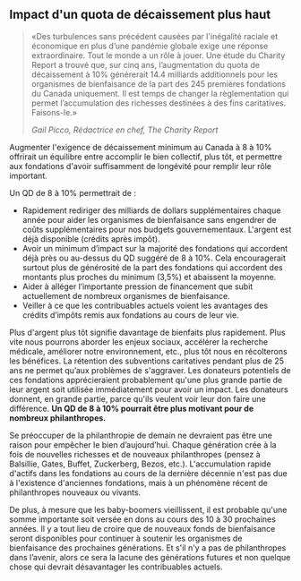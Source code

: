 ## Impact d'un quota de décaissement plus haut

> «Des turbulences sans précédent causées par l'inégalité raciale et économique en plus d’une pandémie globale exige une réponse extraordinaire. Tout le monde a un rôle à jouer. Une étude du Charity Report a trouvé que, sur cinq ans, l’augmentation du quota de décaissement à 10% générerait 14.4 milliards additionnels pour les organismes de bienfaisance de la part des 245 premières fondations du Canada uniquement. Il est temps de changer la règlementation qui permet l’accumulation des richesses destinées à des fins caritatives. Faisons-le.»
>  
>  <cite>Gail Picco, Rédactrice en chef, The Charity Report</cite>

Augmenter l'exigence de décaissement minimum au Canada à 8 à 10% offrirait un équilibre entre accomplir le bien collectif, plus tôt, et permettre aux fondations d'avoir suffisamment de longévité pour remplir leur rôle important.

Un QD de 8 à 10% permettrait de&nbsp;:

* Rapidement rediriger des milliards de dollars supplémentaires chaque année pour aider les organismes de bienfaisance sans engendrer de coûts supplémentaires pour nos budgets gouvernementaux. L'argent est déjà disponible (crédits après impôt).
* Avoir un minimum d’impact sur la majorité des fondations qui accordent déjà près ou au-dessus du QD suggéré de 8 à 10%. Cela encouragerait surtout plus de générosité de la part des fondations qui accordent des montants plus proches du minimum (3,5%) et abaissent la moyenne.
* Aider à alléger l’importante pression de financement que subit actuellement de nombreux organismes de bienfaisance.
* Veiller à ce que les contribuables actuels voient les avantages des crédits d’impôts remis aux fondations au cours de leur vie.

Plus d'argent plus tôt signifie davantage de bienfaits plus rapidement. Plus vite nous pourrons aborder les enjeux sociaux, accélérer la recherche médicale, améliorer notre environnement, etc., plus tôt nous en récolterons les bénéfices. La rétention des subventions caritatives pendant plus de 25 ans ne permet qu’aux problèmes de s'aggraver. Les donateurs potentiels de ces fondations apprécieraient probablement qu'une plus grande partie de leur argent soit utilisée immédiatement pour avoir un impact. Les donateurs donnent, en grande partie, parce qu'ils veulent voir leur don faire une différence. **Un QD de 8 à 10% pourrait être plus motivant pour de nombreux philanthropes.**

Se préoccuper de la philanthropie de demain ne devraient pas être une raison pour empêcher le bien d’aujourd’hui. Chaque génération crée à la fois de nouvelles richesses et de nouveaux philanthropes (pensez à Balsillie, Gates, Buffet, Zuckerberg, Bezos, etc.). L'accumulation rapide d'actifs dans les fondations au cours de la dernière décennie n'est pas due à l'existence d'anciennes fondations, mais à un phénomène récent de philanthropes nouveaux ou vivants.

De plus, à mesure que les baby-boomers vieillissent, il est probable qu'une somme importante soit versée en dons au cours des 10 à 30 prochaines années. Il y a tout lieu de croire que de nouveaux fonds de bienfaisance seront disponibles pour continuer à soutenir les organismes de bienfaisance des prochaines générations. Et s'il n'y a pas de philanthropes dans l’avenir, alors ce sera la lacune des générations futures et non quelque chose qui devrait désavantager les contribuables actuels.